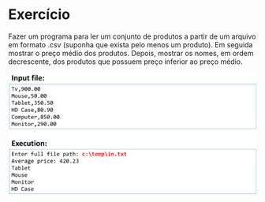 <h1>Exercício</h1>
Fazer um programa para ler um conjunto de produtos a partir de um
arquivo em formato .csv (suponha que exista pelo menos um produto).
Em seguida mostrar o preço médio dos produtos. Depois, mostrar os
nomes, em ordem decrescente, dos produtos que possuem preço
inferior ao preço médio.
<p align "center">
<img src="readmeimg.png" alt="Exercise Demonstration">
</p>
